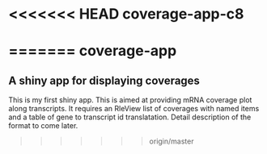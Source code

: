 <<<<<<< HEAD
coverage-app-c8
===============
=======
coverage-app
============

A shiny app for displaying coverages
------------------------------------

This is my first shiny app. This is aimed at providing mRNA coverage plot along transcripts. It requires an RleView list of coverages with named items and a table of gene to transcript id translatation. Detail description of the format to come later.
>>>>>>> origin/master
